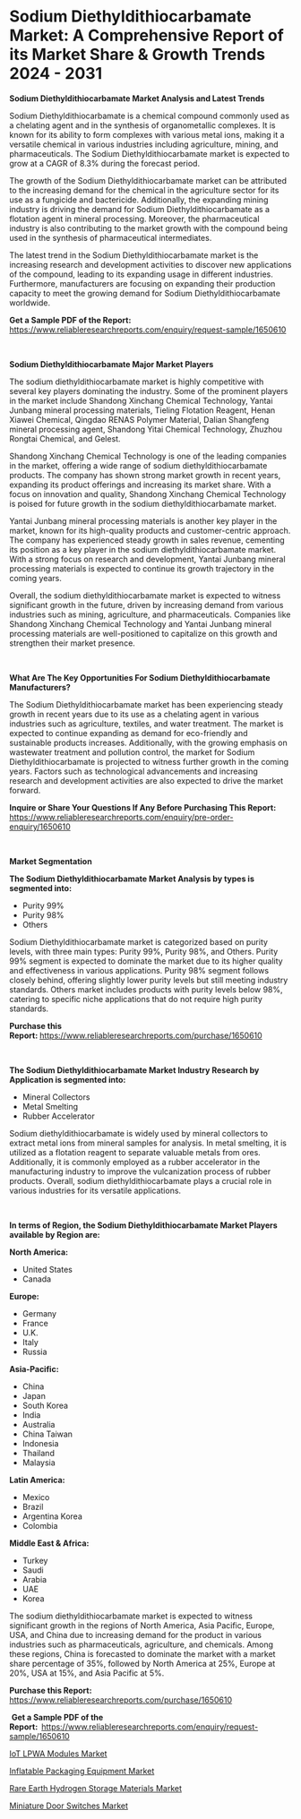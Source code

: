 <p><h1>Sodium Diethyldithiocarbamate Market: A Comprehensive Report of its Market Share & Growth Trends 2024 - 2031</h1></p><p><strong>Sodium Diethyldithiocarbamate Market Analysis and Latest Trends</strong></p>
<p><p>Sodium Diethyldithiocarbamate is a chemical compound commonly used as a chelating agent and in the synthesis of organometallic complexes. It is known for its ability to form complexes with various metal ions, making it a versatile chemical in various industries including agriculture, mining, and pharmaceuticals. The Sodium Diethyldithiocarbamate market is expected to grow at a CAGR of 8.3% during the forecast period.</p><p>The growth of the Sodium Diethyldithiocarbamate market can be attributed to the increasing demand for the chemical in the agriculture sector for its use as a fungicide and bactericide. Additionally, the expanding mining industry is driving the demand for Sodium Diethyldithiocarbamate as a flotation agent in mineral processing. Moreover, the pharmaceutical industry is also contributing to the market growth with the compound being used in the synthesis of pharmaceutical intermediates.</p><p>The latest trend in the Sodium Diethyldithiocarbamate market is the increasing research and development activities to discover new applications of the compound, leading to its expanding usage in different industries. Furthermore, manufacturers are focusing on expanding their production capacity to meet the growing demand for Sodium Diethyldithiocarbamate worldwide.</p></p>
<p><strong>Get a Sample PDF of the Report:&nbsp;</strong> <a href="https://www.reliableresearchreports.com/enquiry/request-sample/1650610">https://www.reliableresearchreports.com/enquiry/request-sample/1650610</a></p>
<p>&nbsp;</p>
<p><strong>Sodium Diethyldithiocarbamate Major Market Players</strong></p>
<p><p>The sodium diethyldithiocarbamate market is highly competitive with several key players dominating the industry. Some of the prominent players in the market include Shandong Xinchang Chemical Technology, Yantai Junbang mineral processing materials, Tieling Flotation Reagent, Henan Xiawei Chemical, Qingdao RENAS Polymer Material, Dalian Shangfeng mineral processing agent, Shandong Yitai Chemical Technology, Zhuzhou Rongtai Chemical, and Gelest.</p><p>Shandong Xinchang Chemical Technology is one of the leading companies in the market, offering a wide range of sodium diethyldithiocarbamate products. The company has shown strong market growth in recent years, expanding its product offerings and increasing its market share. With a focus on innovation and quality, Shandong Xinchang Chemical Technology is poised for future growth in the sodium diethyldithiocarbamate market.</p><p>Yantai Junbang mineral processing materials is another key player in the market, known for its high-quality products and customer-centric approach. The company has experienced steady growth in sales revenue, cementing its position as a key player in the sodium diethyldithiocarbamate market. With a strong focus on research and development, Yantai Junbang mineral processing materials is expected to continue its growth trajectory in the coming years.</p><p>Overall, the sodium diethyldithiocarbamate market is expected to witness significant growth in the future, driven by increasing demand from various industries such as mining, agriculture, and pharmaceuticals. Companies like Shandong Xinchang Chemical Technology and Yantai Junbang mineral processing materials are well-positioned to capitalize on this growth and strengthen their market presence.</p></p>
<p>&nbsp;</p>
<p><strong>What Are The Key Opportunities For Sodium Diethyldithiocarbamate Manufacturers?</strong></p>
<p><p>The Sodium Diethyldithiocarbamate market has been experiencing steady growth in recent years due to its use as a chelating agent in various industries such as agriculture, textiles, and water treatment. The market is expected to continue expanding as demand for eco-friendly and sustainable products increases. Additionally, with the growing emphasis on wastewater treatment and pollution control, the market for Sodium Diethyldithiocarbamate is projected to witness further growth in the coming years. Factors such as technological advancements and increasing research and development activities are also expected to drive the market forward.</p></p>
<p><strong>Inquire or Share Your Questions If Any Before Purchasing This Report:</strong> <a href="https://www.reliableresearchreports.com/enquiry/pre-order-enquiry/1650610">https://www.reliableresearchreports.com/enquiry/pre-order-enquiry/1650610</a></p>
<p>&nbsp;</p>
<p><strong>Market Segmentation</strong></p>
<p><strong>The Sodium Diethyldithiocarbamate Market Analysis by types is segmented into:</strong></p>
<p><ul><li>Purity 99%</li><li>Purity 98%</li><li>Others</li></ul></p>
<p><p>Sodium Diethyldithiocarbamate market is categorized based on purity levels, with three main types: Purity 99%, Purity 98%, and Others. Purity 99% segment is expected to dominate the market due to its higher quality and effectiveness in various applications. Purity 98% segment follows closely behind, offering slightly lower purity levels but still meeting industry standards. Others market includes products with purity levels below 98%, catering to specific niche applications that do not require high purity standards.</p></p>
<p><strong>Purchase this Report:&nbsp;</strong><a href="https://www.reliableresearchreports.com/purchase/1650610">https://www.reliableresearchreports.com/purchase/1650610</a></p>
<p>&nbsp;</p>
<p><strong>The Sodium Diethyldithiocarbamate Market Industry Research by Application is segmented into:</strong></p>
<p><ul><li>Mineral Collectors</li><li>Metal Smelting</li><li>Rubber Accelerator</li></ul></p>
<p><p>Sodium diethyldithiocarbamate is widely used by mineral collectors to extract metal ions from mineral samples for analysis. In metal smelting, it is utilized as a flotation reagent to separate valuable metals from ores. Additionally, it is commonly employed as a rubber accelerator in the manufacturing industry to improve the vulcanization process of rubber products. Overall, sodium diethyldithiocarbamate plays a crucial role in various industries for its versatile applications.</p></p>
<p>&nbsp;</p>
<p><strong>In terms of Region, the Sodium Diethyldithiocarbamate Market Players available by Region are:</strong></p>
<p>
    <p> <strong> North America: </strong>
        <ul>
            <li>United States</li>
            <li>Canada</li>
        </ul>
        </p> 
    <p> <strong> Europe: </strong>
        <ul>
            <li>Germany</li>
            <li>France</li>
            <li>U.K.</li>
            <li>Italy</li>
            <li>Russia</li>
        </ul>
        </p> 
    <p> <strong> Asia-Pacific: </strong>
        <ul>
            <li>China</li>
            <li>Japan</li>
            <li>South Korea</li>
            <li>India</li>
            <li>Australia</li>
            <li>China Taiwan</li>
            <li>Indonesia</li>
            <li>Thailand</li>
            <li>Malaysia</li>
        </ul>
        </p> 
    <p> <strong> Latin America: </strong>
        <ul>
            <li>Mexico</li>
            <li>Brazil</li>
            <li>Argentina Korea</li>
            <li>Colombia</li>
        </ul>
        </p> 
    <p> <strong> Middle East & Africa: </strong>
        <ul>
            <li>Turkey</li>
            <li>Saudi</li>
            <li>Arabia</li>
            <li>UAE</li>
            <li>Korea</li>
        </ul>
    </p>
    </p>
<p><p>The sodium diethyldithiocarbamate market is expected to witness significant growth in the regions of North America, Asia Pacific, Europe, USA, and China due to increasing demand for the product in various industries such as pharmaceuticals, agriculture, and chemicals. Among these regions, China is forecasted to dominate the market with a market share percentage of 35%, followed by North America at 25%, Europe at 20%, USA at 15%, and Asia Pacific at 5%.</p></p>
<p><strong>Purchase this Report: </strong><a href="https://www.reliableresearchreports.com/purchase/1650610">https://www.reliableresearchreports.com/purchase/1650610</a></p>
<p>&nbsp;<strong>Get a Sample PDF of the Report:&nbsp;&nbsp;</strong><a href="https://www.reliableresearchreports.com/enquiry/request-sample/1650610">https://www.reliableresearchreports.com/enquiry/request-sample/1650610</a></p>
<p><strong></strong></p>
<p><p><a href="https://view.publitas.com/reportprime-1/iot-lpwa-modules-market-size-evaluating-its-market-trends-growth-and-projections-2023-2030/">IoT LPWA Modules Market</a></p><p><a href="https://view.publitas.com/reportprime-1/inflatable-packaging-equipment-market-size-2023-2030-global-industrial-analysis-key-geographical-regions-market-share-top-key-players-product-types-and-forecast-research-report/">Inflatable Packaging Equipment Market</a></p><p><a href="https://woozy-pyroraptor-a1f.notion.site/Rare-Earth-Hydrogen-Storage-Materials-Market-Research-Report-Provides-thorough-Industry-Overview-wh-a66058e4db7f4e068be6f92364e95636">Rare Earth Hydrogen Storage Materials Market</a></p><p><a href="https://view.publitas.com/reportprime-1/miniature-door-switches-market-centers-on-aspects-such-as-market-growth-market-share-market-opportunity-and-projected-forecasts-spanning-from-2023-to-2030/">Miniature Door Switches Market</a></p></p>